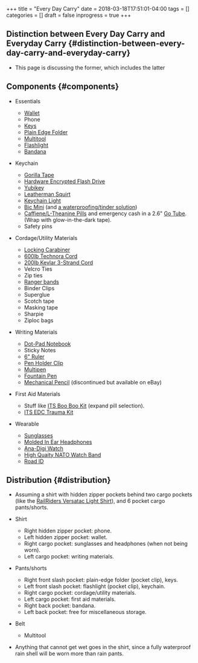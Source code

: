 +++
title = "Every Day Carry"
date = 2018-03-18T17:51:01-04:00
tags = []
categories = []
draft = false
inprogress = true
+++

[//]: # (tags = ["essential gear", "gear cluster", "edc"], categories = ["Gear"])

## Distinction between Every Day Carry and Everyday Carry {#distinction-between-every-day-carry-and-everyday-carry}

-   This page is discussing the former, which includes the latter


## Components {#components}

-   Essentials
    -   [Wallet](https://www.amazon.com/gp/product/B01N6AV8PQ/)
    -   Phone
    -   [Keys](https://www.mykeyport.com/slide3)
    -   [Plain Edge Folder](https://www.amazon.com/gp/product/B003X9WKOO/)
    -   [Multitool](https://www.amazon.com/gp/product/B0002T5YNW/)
    -   [Flashlight](https://www.amazon.com/gp/product/B013QHN1CM/)
    -   [Bandana](https://www.amazon.com/gp/product/B00KMAH4IE/)

-   Keychain
    -   [Gorilla Tape](https://gearward.com/collections/frontpage/products/keychain-duct-tape)
    -   [Hardware Encrypted Flash Drive](https://www.amazon.com/Apricorn-Validated-256-bit-Encryption-ASK3-16GB/dp/B01AJNGF4W/)
    -   [Yubikey](https://www.amazon.com/Yubico-Y-072-YubiKey-NEO/dp/B00LX8KZZ8/)
    -   [Leatherman Squirt](https://www.amazon.com/Leatherman-831195-Squirt-Black-Keychain/dp/B0032Y2OT6/)
    -   [Keychain Light](https://www.amazon.com/gp/product/B017R560WC/)
    -   [Bic Mini](https://www.amazon.com/Lot-Mini-Ebony-Black-Lighters/dp/B00863W71I/) (and [a waterproofing/tinder solution](https://gearward.com/products/ranger-bic))
    -   [Caffiene/L-Theanine Pills](https://www.amazon.com/Caffeine-L-Theanine-Smooth-Energy-Focus/dp/B01921TUGC/) and emergency cash in a 2.6" [Go Tube](https://gearward.com/collections/frontpage/products/go-tube-2-6). (Wrap with glow-in-the-dark tape).
    -   Safety pins

-   Cordage/Utility Materials
    -   [Locking Carabiner](https://www.amazon.com/gp/product/B003E2WV80/)
    -   [600lb Technora Cord](https://gearward.com/collections/frontpage/products/compact-survival-cord-mini-technora)
    -   [200lb Kevlar 3-Strand Cord](https://gearward.com/collections/frontpage/products/compact-survival-cord-mini)
    -   Velcro Ties
    -   Zip ties
    -   [Ranger bands](https://gearward.com/collections/frontpage/products/ranger-bands)
    -   Binder Clips
    -   Superglue
    -   Scotch tape
    -   Masking tape
    -   Sharpie
    -   Ziploc bags

-   Writing Materials
    -   [Dot-Pad Notebook](https://www.amazon.com/gp/product/B00A6VRZZG/)
    -   Sticky Notes
    -   [6" Ruler](https://www.amazon.com/Westcott-6-Inch-Clear-Shatterproof-45016/dp/B002U33WBO/)
    -   [Pen Holder Clip](https://www.amazon.com/gp/product/B0050YP6JG/)
    -   [Multipen](https://www.amazon.com/gp/product/B00F9M2QKG/)
    -   [Fountain Pen](https://www.amazon.com/gp/product/B001AX7SYW/)
    -   [Mechanical Pencil](http://www.pentel.com/store/quicker-clicker-mechanical-pencil-original-config) (discontinued but available on eBay)

-   First Aid Materials
    -   Stuff like [ITS Boo Boo Kit](https://store.itstactical.com/its-boo-boo-kit.html) (expand pill selection).
    -   [ITS EDC Trauma Kit](https://store.itstactical.com/its-edc-trauma-kit.html)

-   Wearable
    -   [Sunglasses](https://www.roaveyewear.com/products/earhart-black-g15)
    -   [Molded In Ear Headphones](https://ultimateear.com/products/soundear-motorcyclist)
    -   [Ana-Digi Watch](https://www.amazon.com/gp/product/B00M0ESOCA/)
    -   [High Quaity NATO Watch Band](http://watchworx.co.uk/pages/lwb/NatoG10.htm)
    -   [Road ID](https://www.roadid.com/builder/id/default.aspx?styleid=346#/stylize)


## Distribution {#distribution}

-   Assuming a shirt with hidden zipper pockets behind two cargo pockets (like the [RailRiders Versatac Light Shirt](https://www.railriders.com/men-versatac-light-shirt-p-1021.html?cPath=104%5F111)), and 6 pocket cargo pants/shorts.
-   Shirt
    -   Right hidden zipper pocket: phone.
    -   Left hidden zipper pocket: wallet.
    -   Right cargo pocket: sunglasses and headphones (when not being worn).
    -   Left cargo pocket: writing materials.

-   Pants/shorts
    -   Right front slash pocket: plain-edge folder (pocket clip), keys.
    -   Left front slash pocket: flashlight (pocket clip), keychain.
    -   Right cargo pocket: cordage/utility materials.
    -   Left cargo pocket: first aid materials.
    -   Right back pocket: bandana.
    -   Left back pocket: free for miscellaneous storage.

-   Belt
    -   Multitool

-   Anything that cannot get wet goes in the shirt, since a fully waterproof rain shell will be worn more than rain pants.
